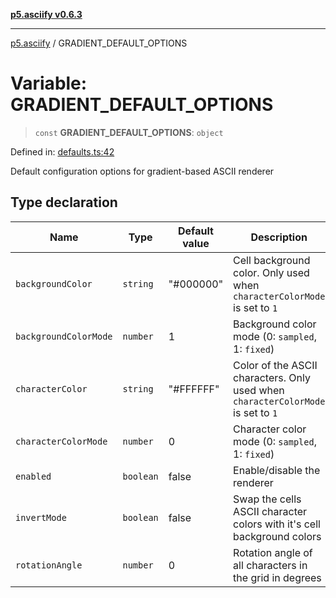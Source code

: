 [**p5.asciify v0.6.3**](../README.md)

***

[p5.asciify](../globals.md) / GRADIENT\_DEFAULT\_OPTIONS

# Variable: GRADIENT\_DEFAULT\_OPTIONS

> `const` **GRADIENT\_DEFAULT\_OPTIONS**: `object`

Defined in: [defaults.ts:42](https://github.com/humanbydefinition/p5-asciify/blob/571047bdf712418b9d7094e1f65d29ff730058f9/src/lib/defaults.ts#L42)

Default configuration options for gradient-based ASCII renderer

## Type declaration

| Name | Type | Default value | Description | Defined in |
| ------ | ------ | ------ | ------ | ------ |
| <a id="backgroundcolor"></a> `backgroundColor` | `string` | "#000000" | Cell background color. Only used when `characterColorMode` is set to `1` | [defaults.ts:50](https://github.com/humanbydefinition/p5-asciify/blob/571047bdf712418b9d7094e1f65d29ff730058f9/src/lib/defaults.ts#L50) |
| <a id="backgroundcolormode"></a> `backgroundColorMode` | `number` | 1 | Background color mode (0: `sampled`, 1: `fixed`) | [defaults.ts:52](https://github.com/humanbydefinition/p5-asciify/blob/571047bdf712418b9d7094e1f65d29ff730058f9/src/lib/defaults.ts#L52) |
| <a id="charactercolor"></a> `characterColor` | `string` | "#FFFFFF" | Color of the ASCII characters. Only used when `characterColorMode` is set to `1` | [defaults.ts:46](https://github.com/humanbydefinition/p5-asciify/blob/571047bdf712418b9d7094e1f65d29ff730058f9/src/lib/defaults.ts#L46) |
| <a id="charactercolormode"></a> `characterColorMode` | `number` | 0 | Character color mode (0: `sampled`, 1: `fixed`) | [defaults.ts:48](https://github.com/humanbydefinition/p5-asciify/blob/571047bdf712418b9d7094e1f65d29ff730058f9/src/lib/defaults.ts#L48) |
| <a id="enabled"></a> `enabled` | `boolean` | false | Enable/disable the renderer | [defaults.ts:44](https://github.com/humanbydefinition/p5-asciify/blob/571047bdf712418b9d7094e1f65d29ff730058f9/src/lib/defaults.ts#L44) |
| <a id="invertmode"></a> `invertMode` | `boolean` | false | Swap the cells ASCII character colors with it's cell background colors | [defaults.ts:54](https://github.com/humanbydefinition/p5-asciify/blob/571047bdf712418b9d7094e1f65d29ff730058f9/src/lib/defaults.ts#L54) |
| <a id="rotationangle"></a> `rotationAngle` | `number` | 0 | Rotation angle of all characters in the grid in degrees | [defaults.ts:56](https://github.com/humanbydefinition/p5-asciify/blob/571047bdf712418b9d7094e1f65d29ff730058f9/src/lib/defaults.ts#L56) |
